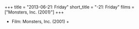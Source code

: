 +++
title = "2013-06-21: Friday"
short_title = "-21: Friday"
films = ["Monsters, Inc. (2001)"]
+++


* Film: Monsters, Inc. (2001) +
